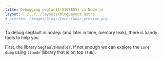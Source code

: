 ```yaml
---
title: Debugging segfault(SIGSEGV) in Node.js
layout: ../../../layouts/blogLayout.astro
# preview: /images/blogs/tech-radar-preview.png
---
```


To debug segfault in nodejs (and later in time, memory leak), there is handy tools to help you.

First, the library `SegfaultHandler`.
If not enough we can explore the `core dump` using `llnode` (library that is on top `lldb`).


